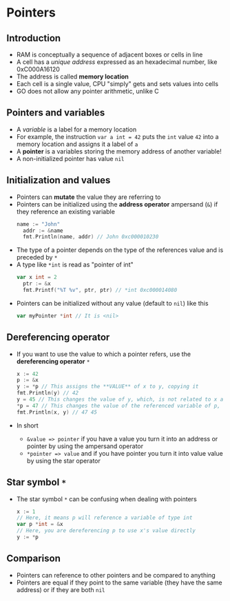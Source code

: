 # Pointers

## Introduction
- RAM is conceptually a sequence of adjacent boxes or cells in line
- A cell has a *unique address* expressed as an hexadecimal number, like 0xC000A16120
- The address is called **memory location**
- Each cell is a single value, CPU "simply" gets and sets values into cells
- GO does not allow any pointer arithmetic, unlike C

## Pointers and variables
- A *variable* is a label for a memory location
- For example, the instruction `var a int = 42` puts the `int` value `42` into a memory location and assigns it a label of `a`
- A **pointer** is a variables storing the memory address of another variable!
- A non-initialized pointer has value `nil`

## Initialization and values
- Pointers can **mutate** the value they are referring to
- Pointers can be initialized using the **address operator** ampersand (`&`) if they reference an existing variable
  ```go
  name := "John"
	addr := &name
	fmt.Println(name, addr) // John 0xc000010230
  ```
- The type of a pointer depends on the type of the references value and is preceded by `*`
- A type like `*int` is read as "pointer of int"
  ```go
  var x int = 2
	ptr := &x
	fmt.Printf("%T %v", ptr, ptr) // *int 0xc000014080
  ```
- Pointers can be initialized without any value (default to `nil`) like this
  ```go
  var myPointer *int // It is <nil>
  ```

## Dereferencing operator
- If you want to use the value to which a pointer refers, use the **dereferencing operator** `*`
  ```go
  x := 42
  p := &x
  y := *p // This assigns the **VALUE** of x to y, copying it
  fmt.Println(y) // 42
  y = 45 // This changes the value of y, which, is not related to x anymore
  *p = 47 // This changes the value of the referenced variable of p, which is x
  fmt.Println(x, y) // 47 45
  ```

- In short
  - `&value => pointer` if you have a value you turn it into an address or pointer by using the ampersand operator
  - `*pointer => value` and if you have pointer you turn it into value value by using the star operator

## Star symbol `*`
- The star symbol `*` can be confusing when dealing with pointers
  ```go
  x := 1
  // Here, it means p will reference a variable of type int
  var p *int = &x
  // Here, you are dereferencing p to use x's value directly
  y := *p
  ```

## Comparison
- Pointers can reference to other pointers and be compared to anything
- Pointers are equal if they point to the same variable (they have the same address) or if they are both `nil`
